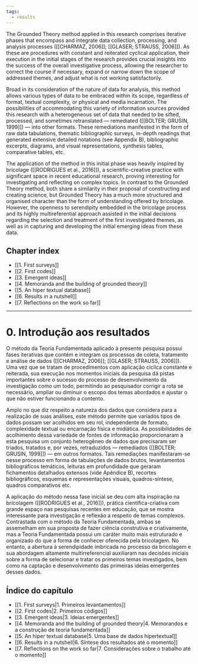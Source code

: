 ```yaml
---
tags:
  - results
---
```

The Grounded Theory method applied in this research comprises iterative phases that encompass and integrate data collection, processing, and analysis processes ([[CHARMAZ, 2006]]; [[GLASER; STRAUSS, 2006]]). As these are procedures with constant and reiterated cyclical application, their execution in the initial stages of the research provides crucial insights into the success of the overall investigative process, allowing the researcher to correct the course if necessary, expand or narrow down the scope of addressed themes, and adjust what is not working satisfactorily.

Broad in its consideration of the nature of data for analysis, this method allows various types of data to be embraced within its scope, regardless of format, textual complexity, or physical and media incarnation. The possibilities of accommodating this variety of information sources provided this research with a heterogeneous set of data that needed to be sifted, processed, and sometimes retranslated — remediated ([[BOLTER; GRUSIN, 1999]]) — into other formats. These remediations manifested in the form of raw data tabulations, thematic bibliographic surveys, in-depth readings that generated extensive detailed notations (see Appendix B), bibliographic excerpts, diagrams, and visual representations, synthesis tables, comparative tables, etc.

The application of the method in this initial phase was heavily inspired by bricolage ([[RODRIGUES et al., 2016]]), a scientific-creative practice with significant space in recent educational research, proving interesting for investigating and reflecting on complex topics. In contrast to the Grounded Theory method, both share a similarity in their proposal of constructing and creating science, but Grounded Theory has a much more structured and organised character than the form of understanding offered by bricolage. However, the openness to serendipity embedded in the bricolage process and its highly multireferential approach assisted in the initial decisions regarding the selection and treatment of the first investigated themes, as well as in capturing and developing the initial emerging ideas from these data.

## Chapter index
- [[1. First surveys]]
- [[2. First codes]]
- [[3. Emergent ideas]]
- [[4. Memoranda and the building of grounded theory]]
- [[5. An hiper textual database]]
- [[6. Results in a nutshell]]
- [[7. Reflections on the work so far]]

---
# 0. Introdução aos resultados
O método da Teoria Fundamentada aplicado à presente pesquisa possui fases iterativas que contém e integram os processos de coleta, tratamento e análise de dados ([[CHARMAZ, 2006]]; [[GLASER; STRAUSS, 2006]]). Uma vez que se tratam de procedimentos com aplicação cíclica constante e reiterada, sua execução nos momentos iniciais da pesquisa dá pistas importantes sobre o sucesso do processo de desenvolvimento da investigação como um todo, permitindo ao pesquisador corrigir a rota se necessário, ampliar ou diminuir o escopo dos temas abordados e ajustar o que não estiver funcionando a contento.

Amplo no que diz respeito a natureza dos dados que considera para a realização de suas análises, este método permite que variados tipos de dados possam ser acolhidos em seu rol, independente de formato, complexidade textual ou encarnação física e midiática. As possibilidades de acolhimento dessa variedade de fontes de informação proporcionaram a esta pesquisa um conjunto heterogêneo de dados que precisaram ser triados, tratados e, por vezes, retraduzidos — remediados ([[BOLTER; GRUSIN, 1999]]) — em outros formatos. Tais remediações manifestaram-se nesse processo em forma de tabulações de dados brutos, levantamentos bibliográficos temáticos, leituras em profundidade que geraram fichamentos detalhados extensos (vide Apêndice B), recortes bibliográficos, esquemas e representações visuais, quadros-síntese, quadros comparativos etc.

A aplicação do método nessa fase inicial se deu com alta inspiração na bricolagem ([[RODRIGUES et al., 2016]]), prática científica-criativa com grande espaço nas pesquisas recentes em educação, que se mostra interessante para investigação e reflexão a respeito de temas complexos. Contrastada com o método da Teoria Fundamentada, ambas se assemelham em sua proposta de fazer ciência construtiva e criativamente, mas a Teoria Fundamentada possui um caráter muito mais estruturado e organizado do que a forma de conhecer oferecida pela bricolagem. No entanto, a abertura à serendipidade imbricada no processo da bricolagem e sua abordagem altamente multirreferencial auxiliaram nas decisões iniciais sobre a forma de selecionar e tratar os primeiros temas investigados, bem como na captação e desenvolvimento das primeiras ideias emergentes desses dados.

## Índice do capítulo
- [[1. First surveys|1. Primeiros levantamentos]]
- [[2. First codes|2. Primeiros códigos]]
- [[3. Emergent ideas|3. Ideias emergentes]]
- [[4. Memoranda and the building of grounded theory|4. Memorandos e a construção de teoria fundamentada]]
- [[5. An hiper textual database|5. Uma base de dados hipertextual]]
- [[6. Results in a nutshell|6. Síntese dos resultados até o momento]]
- [[7. Reflections on the work so far|7. Considerações sobre o trabalho até o momento]]
